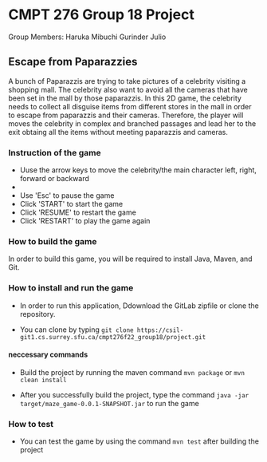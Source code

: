 # CMPT 276 Group 18 Project

Group Members:
  Haruka Mibuchi
  Gurinder
  Julio

## Escape from Paparazzies

A bunch of Paparazzis are trying to take pictures of a celebrity visiting a shopping mall. The celebrity also want to avoid all the cameras that have been set in the mall by those paparazzis. In this 2D game, the celebrity needs to collect all disguise items from different stores in the mall in order to escape from paparazzis and their cameras. Therefore, the player will moves the celebrity in complex and branched passages and lead her to the exit obtaing all the items without meeting paparazzis and cameras.

### Instruction of the game

- Uuse the arrow keys to move the celebrity/the main character left, right, forward or backward
-
- Use 'Esc' to pause the game
- Click 'START' to start the game
- Click 'RESUME' to restart the game
- Click 'RESTART' to play the game again

### How to build the game

In order to build this game, you will be required to install Java, Maven, and Git.

### How to install and run the game

- In order to run this application, Ddownload the GitLab zipfile or clone the repository.

- You can clone by typing `git clone https://csil-git1.cs.surrey.sfu.ca/cmpt276f22_group18/project.git`

#### neccessary commands
- Build the project by running the maven command `mvn package` or `mvn clean install`

- After you successfully build the project, type the command `java -jar target/maze_game-0.0.1-SNAPSHOT.jar` to run the game

### How to test

- You can test the game by using the command `mvn test` after building the project



